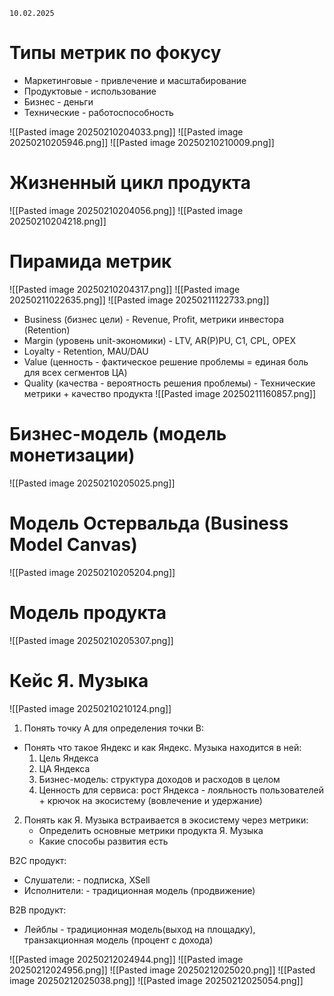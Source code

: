 	10.02.2025

# Типы метрик по фокусу
- Маркетинговые - привлечение и масштабирование
- Продуктовые - использование
- Бизнес - деньги
- Технические - работоспособность

![[Pasted image 20250210204033.png]]
![[Pasted image 20250210205946.png]]
![[Pasted image 20250210210009.png]]
# Жизненный цикл продукта
![[Pasted image 20250210204056.png]]
![[Pasted image 20250210204218.png]]
# Пирамида метрик
![[Pasted image 20250210204317.png]]
![[Pasted image 20250211022635.png]]
![[Pasted image 20250211122733.png]]
- Business (бизнес цели) - Revenue, Profit, метрики инвестора (Retention)
- Margin (уровень unit-экономики) - LTV, AR(P)PU, C1, CPL, OPEX
- Loyalty - Retention, MAU/DAU
- Value (ценность - фактическое решение проблемы = единая боль для всех сегментов ЦА)
- Quality (качества - вероятность решения проблемы) - Технические метрики + качество продукта
![[Pasted image 20250211160857.png]]
# Бизнес-модель (модель монетизации)
![[Pasted image 20250210205025.png]]
# Модель Остервальда (Business Model Canvas)
![[Pasted image 20250210205204.png]]
# Модель продукта
![[Pasted image 20250210205307.png]]

# Кейс Я. Музыка
![[Pasted image 20250210210124.png]]
1. Понять точку A для определения точки B: 
- Понять что такое Яндекс и как Яндекс. Музыка находится в ней:
	1. Цель Яндекса 
	2. ЦА Яндекса
	3. Бизнес-модель: структура доходов и расходов в целом
	4. Ценность для сервиса: рост Яндекса - лояльность пользователей + крючок на экосистему (вовлечение и удержание)
2. Понять как  Я. Музыка встраивается в экосистему через метрики:
	- Определить основные метрики продукта Я. Музыка
	- Какие способы развития есть

B2C продукт:
- Слушатели: - подписка, XSell
- Исполнители: - традиционная модель (продвижение)

B2B продукт:
- Лейблы - традиционная модель(выход на площадку), транзакционная модель (процент с дохода)

![[Pasted image 20250212024944.png]]
![[Pasted image 20250212024956.png]]
![[Pasted image 20250212025020.png]]
![[Pasted image 20250212025038.png]]
![[Pasted image 20250212025054.png]]
